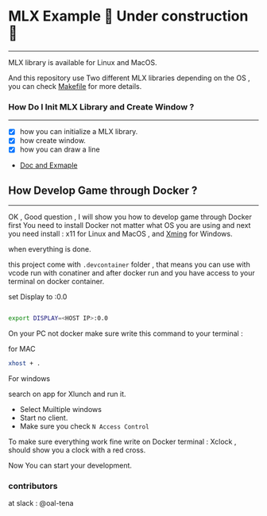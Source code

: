 # MLX Example 🚧 Under construction 🚧
---
MLX library is available for Linux and MacOS.

And this repository use Two different MLX libraries depending on the OS , you can check [Makefile](./Makefile) for more details.


### How Do I Init MLX Library and Create Window ?
---
- [x] how you can initialize a MLX library.
- [x] how create window.
- [x] how you can draw a line
- [Doc and Exmaple](./src/window/)

## How Develop Game through Docker ?
---
OK , Good question , I will show you how to develop game through Docker first You need to install Docker not matter what OS you are using and next you need install :
x11 for Linux and MacOS , and [Xming](https://sourceforge.net/projects/xming/) for Windows.

when everything is done.

this project come with `.devcontainer` folder , that means you can use with vcode  run with conatiner and after docker run and you have access to your terminal on docker container.

set Display to <HOST IP>:0.0

```bash 

export DISPLAY=<HOST IP>:0.0

```

On your PC not docker make sure write this command to your terminal :

for MAC
```bash
xhost + .
```

For windows

search on app for Xlunch and run it.
 - Select Muiltiple windows
 - Start no client.
 - Make sure you check `N Access Control`

 To make sure everything work fine write on Docker terminal :
 Xclock , should show you a clock with a red cross.

 Now You can start your development.
### contributors
at slack  : @oal-tena